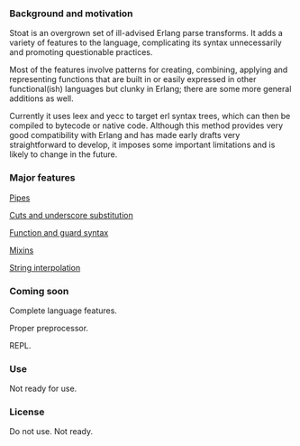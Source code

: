 
### Background and motivation

Stoat is an overgrown set of ill-advised Erlang parse transforms. It adds a variety of features to the language, complicating its syntax unnecessarily and promoting questionable practices.

Most of the features involve patterns for creating, combining, applying and representing functions that are built in or easily expressed in other functional(ish) languages but clunky in Erlang; there are some more general additions as well.

Currently it uses leex and yecc to target erl syntax trees, which can then be compiled to bytecode or native code. Although this method provides very good compatibility with Erlang and has made early drafts very straightforward to develop, it imposes some important limitations and is likely to change in the future.

### Major features

[Pipes]()

[Cuts and underscore substitution]()

[Function and guard syntax]()

[Mixins]()

[String interpolation]()

### Coming soon

Complete language features.

Proper preprocessor.

REPL.

### Use

Not ready for use.

### License

Do not use. Not ready.

